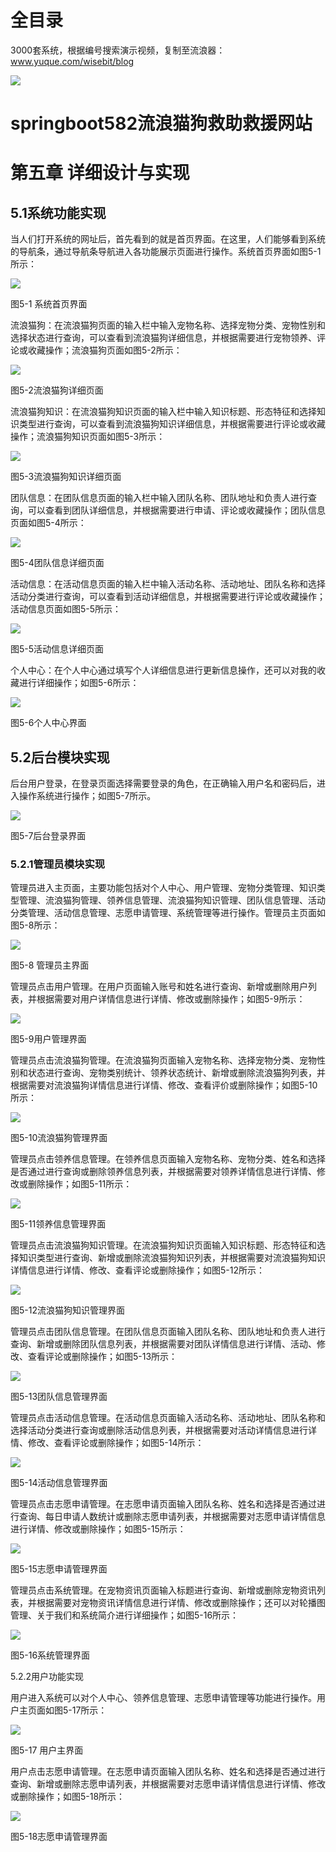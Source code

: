 # 全目录

3000套系统，根据编号搜索演示视频，复制至流浪器：www.yuque.com/wisebit/blog


![](https://bitwise.oss-cn-heyuan.aliyuncs.com/2024/11/06/qq_wechat.png)

# springboot582流浪猫狗救助救援网站

# 第五章 详细设计与实现
## 5.1系统功能实现
当人们打开系统的网址后，首先看到的就是首页界面。在这里，人们能够看到系统的导航条，通过导航条导航进入各功能展示页面进行操作。系统首页界面如图5-1所示：

![](/md/blog.012.png)

图5-1 系统首页界面

流浪猫狗：在流浪猫狗页面的输入栏中输入宠物名称、选择宠物分类、宠物性别和选择状态进行查询，可以查看到流浪猫狗详细信息，并根据需要进行宠物领养、评论或收藏操作；流浪猫狗页面如图5-2所示：

![](/md/blog.013.png)

图5-2流浪猫狗详细页面

流浪猫狗知识：在流浪猫狗知识页面的输入栏中输入知识标题、形态特征和选择知识类型进行查询，可以查看到流浪猫狗知识详细信息，并根据需要进行评论或收藏操作；流浪猫狗知识页面如图5-3所示：

![](/md/blog.014.png)

图5-3流浪猫狗知识详细页面

团队信息：在团队信息页面的输入栏中输入团队名称、团队地址和负责人进行查询，可以查看到团队详细信息，并根据需要进行申请、评论或收藏操作；团队信息页面如图5-4所示：

![](/md/blog.015.png)

图5-4团队信息详细页面

活动信息：在活动信息页面的输入栏中输入活动名称、活动地址、团队名称和选择活动分类进行查询，可以查看到活动详细信息，并根据需要进行评论或收藏操作；活动信息页面如图5-5所示：

![](/md/blog.016.png)

图5-5活动信息详细页面

个人中心：在个人中心通过填写个人详细信息进行更新信息操作，还可以对我的收藏进行详细操作；如图5-6所示：

![](/md/blog.017.png)

图5-6个人中心界面

## 5.2后台模块实现
后台用户登录，在登录页面选择需要登录的角色，在正确输入用户名和密码后，进入操作系统进行操作；如图5-7所示。 

![](/md/blog.018.jpeg)

图5-7后台登录界面
### 5.2.1管理员模块实现
管理员进入主页面，主要功能包括对个人中心、用户管理、宠物分类管理、知识类型管理、流浪猫狗管理、领养信息管理、流浪猫狗知识管理、团队信息管理、活动分类管理、活动信息管理、志愿申请管理、系统管理等进行操作。管理员主页面如图5-8所示：

![](/md/blog.019.png)

图5-8 管理员主界面

管理员点击用户管理。在用户页面输入账号和姓名进行查询、新增或删除用户列表，并根据需要对用户详情信息进行详情、修改或删除操作；如图5-9所示：

![](/md/blog.020.png)

图5-9用户管理界面

管理员点击流浪猫狗管理。在流浪猫狗页面输入宠物名称、选择宠物分类、宠物性别和状态进行查询、宠物类别统计、领养状态统计、新增或删除流浪猫狗列表，并根据需要对流浪猫狗详情信息进行详情、修改、查看评价或删除操作；如图5-10所示：

![](/md/blog.021.png)

图5-10流浪猫狗管理界面

管理员点击领养信息管理。在领养信息页面输入宠物名称、宠物分类、姓名和选择是否通过进行查询或删除领养信息列表，并根据需要对领养详情信息进行详情、修改或删除操作；如图5-11所示：

![](/md/blog.022.png)

图5-11领养信息管理界面

管理员点击流浪猫狗知识管理。在流浪猫狗知识页面输入知识标题、形态特征和选择知识类型进行查询、新增或删除流浪猫狗知识列表，并根据需要对流浪猫狗知识详情信息进行详情、修改、查看评论或删除操作；如图5-12所示：

![](/md/blog.023.png)

图5-12流浪猫狗知识管理界面

管理员点击团队信息管理。在团队信息页面输入团队名称、团队地址和负责人进行查询、新增或删除团队信息列表，并根据需要对团队详情信息进行详情、活动、修改、查看评论或删除操作；如图5-13所示：

![](/md/blog.024.png)

图5-13团队信息管理界面

管理员点击活动信息管理。在活动信息页面输入活动名称、活动地址、团队名称和选择活动分类进行查询或删除活动信息列表，并根据需要对活动详情信息进行详情、修改、查看评论或删除操作；如图5-14所示：

![](/md/blog.025.png)

图5-14活动信息管理界面

管理员点击志愿申请管理。在志愿申请页面输入团队名称、姓名和选择是否通过进行查询、每日申请人数统计或删除志愿申请列表，并根据需要对志愿申请详情信息进行详情、修改或删除操作；如图5-15所示：

![](/md/blog.026.png)

图5-15志愿申请管理界面

管理员点击系统管理。在宠物资讯页面输入标题进行查询、新增或删除宠物资讯列表，并根据需要对宠物资讯详情信息进行详情、修改或删除操作；还可以对轮播图管理、关于我们和系统简介进行详细操作；如图5-16所示：

![](/md/blog.027.png)

图5-16系统管理界面

5.2.2用户功能实现

用户进入系统可以对个人中心、领养信息管理、志愿申请管理等功能进行操作。用户主页面如图5-17所示：

![](/md/blog.028.png)

图5-17 用户主界面

用户点击志愿申请管理。在志愿申请页面输入团队名称、姓名和选择是否通过进行查询、新增或删除志愿申请列表，并根据需要对志愿申请详情信息进行详情、修改或删除操作；如图5-18所示：

![](/md/blog.029.png)

图5-18志愿申请管理界面









